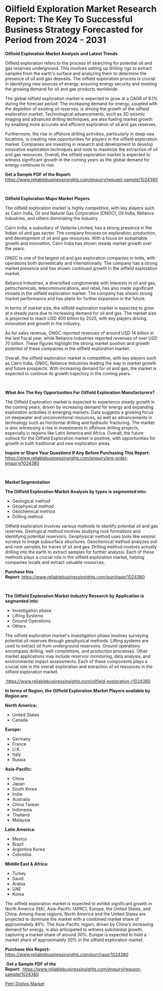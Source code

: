 <p><h1>Oilfield Exploration Market Research Report: The Key To Successful Business Strategy Forecasted for Period from 2024 - 2031</h1></p><p><strong>Oilfield Exploration Market Analysis and Latest Trends</strong></p>
<p><p>Oilfield exploration refers to the process of searching for potential oil and gas reserves underground. This involves setting up drilling rigs to extract samples from the earth's surface and analyzing them to determine the presence of oil and gas deposits. The oilfield exploration process is crucial in identifying new sources of energy, ensuring energy security and meeting the growing demand for oil and gas products worldwide.</p><p>The global oilfield exploration market is expected to grow at a CAGR of 9.1% during the forecast period. The increasing demand for energy, coupled with the depletion of existing oil reserves, is driving the growth of the oilfield exploration market. Technological advancements, such as 3D seismic imaging and advanced drilling techniques, are also fueling market growth by enabling more accurate and efficient exploration of oil and gas reserves.</p><p>Furthermore, the rise in offshore drilling activities, particularly in deep-sea locations, is creating new opportunities for players in the oilfield exploration market. Companies are investing in research and development to develop innovative exploration techniques and tools to maximize the extraction of oil and gas resources. Overall, the oilfield exploration market is expected to witness significant growth in the coming years as the global demand for energy continues to rise.</p></p>
<p><strong>Get a Sample PDF of the Report:&nbsp;</strong> <a href="https://www.reliablebusinessinsights.com/enquiry/request-sample/1024380">https://www.reliablebusinessinsights.com/enquiry/request-sample/1024380</a></p>
<p>&nbsp;</p>
<p><strong>Oilfield Exploration Major Market Players</strong></p>
<p><p>The oilfield exploration market is highly competitive, with key players such as Cairn India, Oil and Natural Gas Corporation (ONGC), Oil India, Reliance Industries, and others dominating the industry. </p><p>Cairn India, a subsidiary of Vedanta Limited, has a strong presence in the Indian oil and gas sector. The company focuses on exploration, production, and development of oil and gas resources. With a focus on sustainable growth and innovation, Cairn India has shown steady market growth over the years.</p><p>ONGC is one of the largest oil and gas exploration companies in India, with operations both domestically and internationally. The company has a strong market presence and has shown continued growth in the oilfield exploration market.</p><p>Reliance Industries, a diversified conglomerate with interests in oil and gas, petrochemicals, telecommunications, and retail, has also made significant inroads in the oilfield exploration market. The company has shown strong market performance and has plans for further expansion in the future.</p><p>In terms of market size, the oilfield exploration market is expected to grow at a steady pace due to increasing demand for oil and gas. The market size is projected to reach USD 400 billion by 2025, with key players driving innovation and growth in the industry.</p><p>As for sales revenue, ONGC reported revenues of around USD 14 billion in the last fiscal year, while Reliance Industries reported revenues of over USD 70 billion. These figures highlight the strong market position and growth potential of these companies in the oilfield exploration market. </p><p>Overall, the oilfield exploration market is competitive, with key players such as Cairn India, ONGC, Reliance Industries leading the way in market growth and future prospects. With increasing demand for oil and gas, the market is expected to continue its growth trajectory in the coming years.</p></p>
<p>&nbsp;</p>
<p><strong>What Are The Key Opportunities For Oilfield Exploration Manufacturers?</strong></p>
<p><p>The Oilfield Exploration market is expected to experience steady growth in the coming years, driven by increasing demand for energy and expanding exploration activities in emerging markets. Data suggests a growing focus on deepwater and unconventional resources, as well as advancements in technology such as horizontal drilling and hydraulic fracturing. The market is also witnessing a rise in investments in offshore drilling projects, especially in regions like Latin America and Africa. Overall, the future outlook for the Oilfield Exploration market is positive, with opportunities for growth in both traditional and new exploration areas.</p></p>
<p><strong>Inquire or Share Your Questions If Any Before Purchasing This Report:</strong> <a href="https://www.reliablebusinessinsights.com/enquiry/pre-order-enquiry/1024380">https://www.reliablebusinessinsights.com/enquiry/pre-order-enquiry/1024380</a></p>
<p>&nbsp;</p>
<p><strong>Market Segmentation</strong></p>
<p><strong>The Oilfield Exploration Market Analysis by types is segmented into:</strong></p>
<p><ul><li>Geological method</li><li>Geophysical method</li><li>Geochemical method</li><li>Drilling method</li></ul></p>
<p><p>Oilfield exploration involves various methods to identify potential oil and gas reserves. Geological method involves studying rock formations and identifying potential reservoirs. Geophysical method uses tools like seismic surveys to image subsurface structures. Geochemical method analyzes soil and rock samples for traces of oil and gas. Drilling method involves actually drilling into the earth to extract samples for further analysis. Each of these methods plays a crucial role in the oilfield exploration market, helping companies locate and extract valuable resources.</p></p>
<p><strong>Purchase this Report:&nbsp;</strong><a href="https://www.reliablebusinessinsights.com/purchase/1024380">https://www.reliablebusinessinsights.com/purchase/1024380</a></p>
<p>&nbsp;</p>
<p><strong>The Oilfield Exploration Market Industry Research by Application is segmented into:</strong></p>
<p><ul><li>Investigation phase</li><li>Lifting Systems</li><li>Ground Operations</li><li>Others</li></ul></p>
<p><p>The oilfield exploration market's investigation phase involves surveying potential oil reserves through geophysical methods. Lifting systems are used to extract oil from underground reservoirs. Ground operations encompass drilling, well completions, and production processes. Other market applications may include reservoir monitoring, data analysis, and environmental impact assessments. Each of these components plays a crucial role in the overall exploration and extraction of oil resources in the oilfield exploration market.</p></p>
<p><a href="https://www.reliablebusinessinsights.com/oilfield-exploration-r1024380">&nbsp;https://www.reliablebusinessinsights.com/oilfield-exploration-r1024380</a></p>
<p><strong>In terms of Region, the Oilfield Exploration Market Players available by Region are:</strong></p>
<p>
    <p> <strong> North America: </strong>
        <ul>
            <li>United States</li>
            <li>Canada</li>
        </ul>
        </p> 
    <p> <strong> Europe: </strong>
        <ul>
            <li>Germany</li>
            <li>France</li>
            <li>U.K.</li>
            <li>Italy</li>
            <li>Russia</li>
        </ul>
        </p> 
    <p> <strong> Asia-Pacific: </strong>
        <ul>
            <li>China</li>
            <li>Japan</li>
            <li>South Korea</li>
            <li>India</li>
            <li>Australia</li>
            <li>China Taiwan</li>
            <li>Indonesia</li>
            <li>Thailand</li>
            <li>Malaysia</li>
        </ul>
        </p> 
    <p> <strong> Latin America: </strong>
        <ul>
            <li>Mexico</li>
            <li>Brazil</li>
            <li>Argentina Korea</li>
            <li>Colombia</li>
        </ul>
        </p> 
    <p> <strong> Middle East & Africa: </strong>
        <ul>
            <li>Turkey</li>
            <li>Saudi</li>
            <li>Arabia</li>
            <li>UAE</li>
            <li>Korea</li>
        </ul>
    </p>
    </p>
<p><p>The oilfield exploration market is expected to exhibit significant growth in North America (NA), Asia-Pacific (APAC), Europe, the United States, and China. Among these regions, North America and the United States are projected to dominate the market with a combined market share of approximately 40%. The Asia-Pacific region, driven by China's increasing demand for energy, is also anticipated to witness substantial growth, capturing a market share of around 30%. Europe is expected to hold a market share of approximately 20% in the oilfield exploration market.</p></p>
<p><strong>Purchase this Report: </strong><a href="https://www.reliablebusinessinsights.com/purchase/1024380">https://www.reliablebusinessinsights.com/purchase/1024380</a></p>
<p>&nbsp;<strong>Get a Sample PDF of the Report:&nbsp;&nbsp;</strong><a href="https://www.reliablebusinessinsights.com/enquiry/request-sample/1024380">https://www.reliablebusinessinsights.com/enquiry/request-sample/1024380</a></p>
<p><strong></strong></p>
<p><p><a href="https://github.com/LeilaniWyman2021/Market-Research-Report-List-1/blob/main/petri-dishes-market.md">Petri Dishes Market</a></p></p>